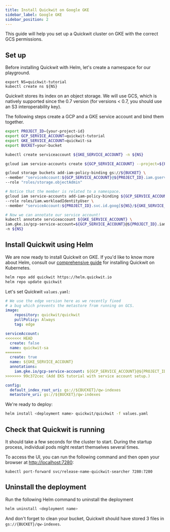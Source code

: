 ```yaml
---
title: Install Quickwit on Google GKE
sidebar_label: Google GKE
sidebar_position: 2
---
```


This guide will help you set up a Quickwit cluster on GKE with the correct GCS permissions.


## Set up

Before installing Quickwit with Helm, let's create a namespace for our playground.

```
export NS=quickwit-tutorial
kubectl create ns ${NS}
```

Quickwit stores its index on an object storage. We will use GCS, which is natively supported since the 0.7 version (for versions < 0.7, you should use an S3 interoperability key).

The following steps create a GCP and a GKE service account and bind them together.

```bash
export PROJECT_ID={your-project-id}
export GCP_SERVICE_ACCOUNT=quickwit-tutorial
export GKE_SERVICE_ACCOUNT=quickwit-sa
export BUCKET=your-bucket

kubectl create serviceaccount ${GKE_SERVICE_ACCOUNT} -n ${NS}

gcloud iam service-accounts create ${GCP_SERVICE_ACCOUNT} --project=${PROJECT_ID}

gcloud storage buckets add-iam-policy-binding gs://${BUCKET} \
--member "serviceAccount:${GCP_SERVICE_ACCOUNT}@${PROJECT_ID}.iam.gserviceaccount.com" \
--role "roles/storage.objectAdmin"

# Notice that the member is related to a namespace.
gcloud iam service-accounts add-iam-policy-binding ${GCP_SERVICE_ACCOUNT}@${PROJECT_ID}.iam.gserviceaccount.com \
--role roles/iam.workloadIdentityUser \
--member "serviceAccount:${PROJECT_ID}.svc.id.goog[${NS}/${GKE_SERVICE_ACCOUNT}]"

# Now we can annotate our service account!
kubectl annotate serviceaccount ${GKE_SERVICE_ACCOUNT} \
iam.gke.io/gcp-service-account=${GCP_SERVICE_ACCOUNT}@${PROJECT_ID}.iam.gserviceaccount.com \
-n ${NS}
```

## Install Quickwit using Helm

We are now ready to install Quickwit on GKE. If you'd like to know more about Helm, consult our [comprehensive guide](./helm.md) for installing Quickwit on Kubernetes.

```bash
helm repo add quickwit https://helm.quickwit.io
helm repo update quickwit
```

Let's set Quickwit `values.yaml`:

```yaml
# We use the edge version here as we recently fixed
# a bug which prevents the metastore from running on GCS.
image:
    repository: quickwit/quickwit
    pullPolicy: Always
    tag: edge

serviceAccount:
<<<<<<< HEAD
  create: false
  name: quickwit-sa
=======
  create: true
  name: ${GKE_SERVICE_ACCOUNT}
  annotations:
    iam.gke.io/gcp-service-account: ${GCP_SERVICE_ACCOUNT}@${PROJECT_ID}.iam.gserviceaccount.com
>>>>>>> 99c372cec (Add EKS tutorial with service account setup.)

config:
  default_index_root_uri: gs://${BUCKET}/qw-indexes
  metastore_uri: gs://${BUCKET}/qw-indexes

```

We're ready to deploy:

```bash
helm install <deployment name> quickwit/quickwit -f values.yaml
```

## Check that Quickwit is running

It should take a few seconds for the cluster to start. During the startup process, individual pods might restart themselves several times.

To access the UI, you can run the following command and then open your browser at [http://localhost:7280](http://localhost:7280):

```
kubectl port-forward svc/release-name-quickwit-searcher 7280:7280
```

## Uninstall the deployment

Run the following Helm command to uninstall the deployment

```bash
helm uninstall <deployment name>
```

And don't forget to clean your bucket, Quickwit should have stored 3 files in `gs://{BUCKET}/qw-indexes`.
